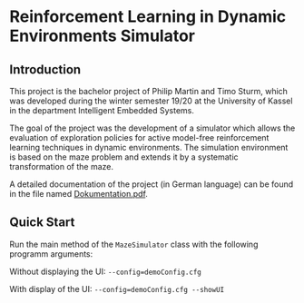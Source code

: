# Reinforcement Learning in Dynamic Environments Simulator
 
## Introduction 
 
This project is the bachelor project of Philip Martin and Timo Sturm, which was developed during the winter semester 19/20 at the University of Kassel in the department Intelligent Embedded Systems.

The goal of the project was the development of a simulator which allows the evaluation of exploration policies for active model-free reinforcement learning techniques in dynamic environments. 
The simulation environment is based on the maze problem and extends it by a systematic transformation of the maze.

A detailed documentation of the project (in German language) can be found in the file named [Dokumentation.pdf](Dokumentation.pdf).

## Quick Start
Run the main method of the `MazeSimulator` class with the following programm arguments: 

Without displaying the UI: `--config=demoConfig.cfg`

With display of the UI: `--config=demoConfig.cfg --showUI`
